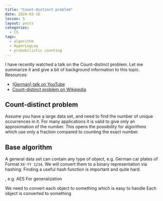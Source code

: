 ```yaml
---
title: "Count-distinct problem"
date: 2024-03-16
lesson: 5
layout: posts
categories:
  - CS
tags:
  - algorithm
  - HyperLogLog
  - probabilistic counting
---
```


I have recently watched a talk on the Count-distinct problem.
Let me summarize it and give a bit of background information to this topic.
Resources:

- [(German) talk on YouTube](https://www.youtube.com/watch?v=bS9Qewqmd3c)
- [Count-distinct problem on Wikipedia](https://en.wikipedia.org/wiki/Count-distinct_problem)

## Count-distinct problem

Assume you have a large data set, and need to find the number of unique occurrences in it.
For many applications it is valid to give only an approximation of the number.
This opens the possibility for algorithms which use only a fraction compared to counting the exact number.

## Base algorithm

A general data set can contain any type of object, e.g. German car plates of Format `XX-YY 1234`.
We will convert them to a binary representation via hashing.
Finding a useful hash function is important and quite hard.



, e.g. AES
For generalization

We need to convert each object to something which is easy to handle
Each object is converted to something
